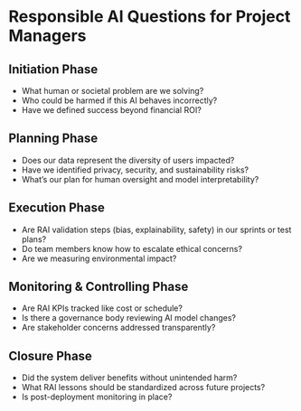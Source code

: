 # Responsible AI Questions for Project Managers

## Initiation Phase
- What human or societal problem are we solving?
- Who could be harmed if this AI behaves incorrectly?
- Have we defined success beyond financial ROI?

## Planning Phase
- Does our data represent the diversity of users impacted?
- Have we identified privacy, security, and sustainability risks?
- What’s our plan for human oversight and model interpretability?

## Execution Phase
- Are RAI validation steps (bias, explainability, safety) in our sprints or test plans?
- Do team members know how to escalate ethical concerns?
- Are we measuring environmental impact?

## Monitoring & Controlling Phase
- Are RAI KPIs tracked like cost or schedule?
- Is there a governance body reviewing AI model changes?
- Are stakeholder concerns addressed transparently?

## Closure Phase
- Did the system deliver benefits without unintended harm?
- What RAI lessons should be standardized across future projects?
- Is post-deployment monitoring in place?
